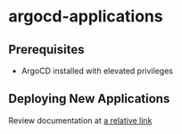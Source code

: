 #  argocd-applications

## Prerequisites
- ArgoCD installed with elevated privileges

## Deploying New Applications
Review documentation at [a relative link](cluster-applications/README.md)